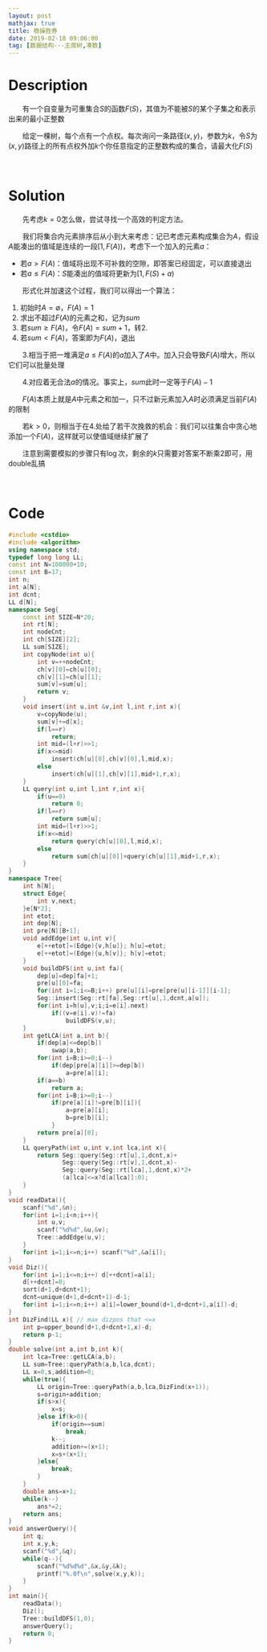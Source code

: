 ```yaml
---
layout: post
mathjax: true
title: 稳操胜券
date: 2019-02-18 09:06:00
tag: [数据结构---主席树,凑数]
---
```

# Description

　　有一个自变量为可重集合$S$的函数$F(S)$，其值为不能被$S$的某个子集之和表示出来的最小正整数

　　给定一棵树，每个点有一个点权。每次询问一条路径$(x,y)$，参数为$k$，令$S$为$(x,y)$路径上的所有点权外加$k$个你任意指定的正整数构成的集合，请最大化$F(S)$



　　
<!-- more -->
# Solution

　　先考虑$k=0$怎么做，尝试寻找一个高效的判定方法。

　　我们将集合内元素排序后从小到大来考虑：记已考虑元素构成集合为$A$，假设$A$能凑出的值域是连续的一段$[1,F(A))$，考虑下一个加入的元素$a$：

* 若$a > F(A)$：值域将出现不可补救的空隙，即答案已经固定，可以直接退出
* 若$a \le F(A)$：$S$能凑出的值域将更新为$[1,F(S)+a)$

　　形式化并加速这个过程，我们可以得出一个算法：

1. 初始时$A=\emptyset$，$F(A)=1$
2. 求出不超过$F(A)$的元素之和，记为$sum$
3. 若$sum \ge F(A)$，令$F(A)=sum+1$，转2.
4. 若$sum < F(A)$，答案即为$F(A)$，退出

　　3.相当于把一堆满足$a \le F(A)$的$a$加入了$A$中。加入只会导致$F(A)$增大，所以它们可以批量处理

　　4.对应着无合法$a$的情况。事实上，$sum$此时一定等于$F(A)-1$

　　$F(A)$本质上就是$A$中元素之和加一，只不过新元素加入$A$时必须满足当前$F(A)$的限制

　　若$k > 0$，则相当于在4.处给了若干次挽救的机会：我们可以往集合中贪心地添加一个$F(A)$，这样就可以使值域继续扩展了

　　注意到需要模拟的步骤只有$\log$次，剩余的$k$只需要对答案不断乘2即可，用double乱搞

　　

# Code

```c++
#include <cstdio>
#include <algorithm>
using namespace std;
typedef long long LL;
const int N=100000+10;
const int B=17;
int n;
int a[N];
int dcnt;
LL d[N];
namespace Seg{
	const int SIZE=N*20;
	int rt[N];
	int nodeCnt;
	int ch[SIZE][2];
	LL sum[SIZE];
	int copyNode(int u){
		int v=++nodeCnt;
		ch[v][0]=ch[u][0];
		ch[v][1]=ch[u][1];
		sum[v]=sum[u];
		return v;
	}
	void insert(int u,int &v,int l,int r,int x){
		v=copyNode(u);
		sum[v]+=d[x];
		if(l==r)
			return;
		int mid=(l+r)>>1;
		if(x<=mid)
			insert(ch[u][0],ch[v][0],l,mid,x);
		else
			insert(ch[u][1],ch[v][1],mid+1,r,x);
	}
	LL query(int u,int l,int r,int x){
		if(u==0)
			return 0;
		if(l==r)
			return sum[u];
		int mid=(l+r)>>1;
		if(x<=mid)
			return query(ch[u][0],l,mid,x);
		else
			return sum[ch[u][0]]+query(ch[u][1],mid+1,r,x);
	}
}
namespace Tree{
	int h[N];
	struct Edge{
		int v,next;
	}e[N*2];
	int etot;
	int dep[N];
	int pre[N][B+1];
	void addEdge(int u,int v){
		e[++etot]=(Edge){v,h[u]}; h[u]=etot;
		e[++etot]=(Edge){u,h[v]}; h[v]=etot;
	}
	void buildDFS(int u,int fa){
		dep[u]=dep[fa]+1;
		pre[u][0]=fa;
		for(int i=1;i<=B;i++) pre[u][i]=pre[pre[u][i-1]][i-1];
		Seg::insert(Seg::rt[fa],Seg::rt[u],1,dcnt,a[u]);
		for(int i=h[u],v;i;i=e[i].next)
			if((v=e[i].v)!=fa)
				buildDFS(v,u);
	}
	int getLCA(int a,int b){
		if(dep[a]<=dep[b])
			swap(a,b);
		for(int i=B;i>=0;i--)
			if(dep[pre[a][i]]>=dep[b])
				a=pre[a][i];
		if(a==b)
			return a;
		for(int i=B;i>=0;i--)
			if(pre[a][i]!=pre[b][i]){
				a=pre[a][i];
				b=pre[b][i];
			}
		return pre[a][0];
	}
	LL queryPath(int u,int v,int lca,int x){
		return Seg::query(Seg::rt[u],1,dcnt,x)+
			   Seg::query(Seg::rt[v],1,dcnt,x)-
			   Seg::query(Seg::rt[lca],1,dcnt,x)*2+
			   (a[lca]<=x?d[a[lca]]:0);
	}
}
void readData(){
	scanf("%d",&n);
	for(int i=1;i<n;i++){
		int u,v;
		scanf("%d%d",&u,&v);
		Tree::addEdge(u,v);
	}
	for(int i=1;i<=n;i++) scanf("%d",&a[i]);
}
void Diz(){
	for(int i=1;i<=n;i++) d[++dcnt]=a[i];
	d[++dcnt]=0;
	sort(d+1,d+dcnt+1);
	dcnt=unique(d+1,d+dcnt+1)-d-1;
	for(int i=1;i<=n;i++) a[i]=lower_bound(d+1,d+dcnt+1,a[i])-d;
}
int DizFind(LL x){ // max dizpos that <=x
	int p=upper_bound(d+1,d+dcnt+1,x)-d;
	return p-1;
}
double solve(int a,int b,int k){
	int lca=Tree::getLCA(a,b);
	LL sum=Tree::queryPath(a,b,lca,dcnt);
	LL x=0,s,addition=0;
	while(true){
		LL origin=Tree::queryPath(a,b,lca,DizFind(x+1));
		s=origin+addition;
		if(s>x){
			x=s;
		}else if(k>0){
			if(origin==sum)
				break;
			k--;
			addition+=(x+1);
			x=s+(x+1);
		}else{
			break;
		}
	}
	double ans=x+1;
	while(k--)
		ans*=2;
	return ans;
}
void answerQuery(){
	int q;
	int x,y,k;
	scanf("%d",&q);
	while(q--){
		scanf("%d%d%d",&x,&y,&k);
		printf("%.0f\n",solve(x,y,k));
	}
}
int main(){
	readData();
	Diz();
	Tree::buildDFS(1,0);
	answerQuery();
	return 0;
}
```

